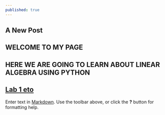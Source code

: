 ```yaml
---
published: true
---
```

## A New Post

## WELCOME TO MY PAGE

## HERE WE ARE GOING TO LEARN ABOUT LINEAR ALGEBRA USING PYTHON

## [Lab 1 eto](https://loreynszxc.github.io/Lab-1-ito/)



Enter text in [Markdown](http://daringfireball.net/projects/markdown/). Use the toolbar above, or click the **?** button for formatting help.
